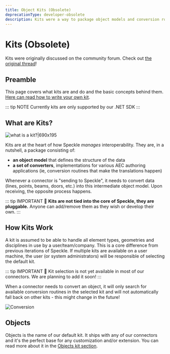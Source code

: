 ```yaml
---
title: Object Kits (Obsolete)
deprecationType: developer-obsolete
description: Kits were a way to package object models and conversion routines for interoperability in Speckle. This page covers the basics of kits, their structure, and how they work.
---
```


<Banner />

# Kits (Obsolete)
 
Kits were originally discussed on the community forum. Check out [the original thread](https://speckle.community/t/introducing-kits-2-0/710)!

## Preamble

This page covers what kits are and do and the basic concepts behind them. [Here can read how to write your own kit](/dev/kits-dev).

::: tip NOTE
Currently kits are only supported by our .NET SDK
:::

## What are Kits?

![what is a kit?|690x195](https://speckle.community/uploads/default/optimized/1X/f7ce9276c37b105133e7eccf0e376ae3093a991d_2_690x195.png)

Kits are at the heart of how Speckle _manages_ interoperability. They are, in a nutshell, a package consisting of:

- **an object model** that defines the structure of the data
- **a set of converters**, implementations for various AEC authoring applications (ie, conversion routines that make the translations happen)

Whenever a connector is "sending to Speckle", it needs to convert data (lines, points, beams, doors, etc.) into this intermediate object model. Upon receiving, the opposite process happens.

::: tip IMPORTANT 🙌
**Kits are not tied into the core of Speckle, they are pluggable.** Anyone can add/remove them as they wish or develop their own.
:::

## How Kits Work

A kit is assumed to be able to handle all element types, geometries and disciplines in use by a user/team/company. This is a core difference from previous iterations of Speckle. If multiple kits are available on a user machine, the user (or system administrators) will be responsible of selecting the default kit.

::: tip IMPORTANT 🙌
Kit selection is not yet available in most of our connectors. We are planning to add it soon!
:::

When a connector needs to convert an object, it will only search for available conversion routines in the selected kit and will not automatically fall back on other kits - this might change in the future!

![Conversion](https://speckle.community/uploads/default/optimized/1X/f9890eead0fb8aa7bbe141a6cf7dd16453b0d176_2_690x449.png)

## Objects

Objects is the name of our default kit. It ships with any of our connectors and it's the perfect base for any customization and/or extension.
You can read more about it in the [Objects kit section](/dev/objects).
